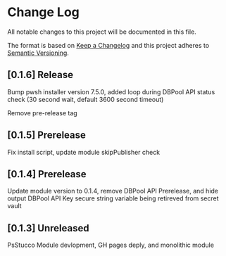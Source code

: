 # Change Log

All notable changes to this project will be documented in this file.

The format is based on [Keep a Changelog](http://keepachangelog.com/)
and this project adheres to [Semantic Versioning](http://semver.org/).

## [0.1.6] Release

Bump pwsh installer version 7.5.0, added loop during DBPool API status check (30 second wait, default 3600 second timeout)

Remove pre-release tag

## [0.1.5] Prerelease

Fix install script, update module skipPublisher check

## [0.1.4] Prerelease

Update module version to 0.1.4, remove DBPool API Prerelease, and hide output DBPool API Key secure string variable being retireved from secret vault

## [0.1.3] Unreleased

PsStucco Module devlopment, GH pages deply, and monolithic module
